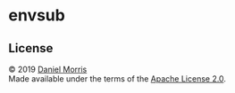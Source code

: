 # envsub

## License

© 2019 [Daniel Morris](https://unfun.co)  
Made available under the terms of the [Apache License 2.0](LICENSE.md).
